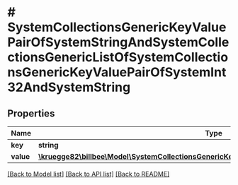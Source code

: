 # # SystemCollectionsGenericKeyValuePairOfSystemStringAndSystemCollectionsGenericListOfSystemCollectionsGenericKeyValuePairOfSystemInt32AndSystemString

## Properties

Name | Type | Description | Notes
------------ | ------------- | ------------- | -------------
**key** | **string** |  | [optional]
**value** | [**\kruegge82\billbee\Model\SystemCollectionsGenericKeyValuePairOfSystemInt32AndSystemString[]**](SystemCollectionsGenericKeyValuePairOfSystemInt32AndSystemString.md) |  | [optional]

[[Back to Model list]](../../README.md#models) [[Back to API list]](../../README.md#endpoints) [[Back to README]](../../README.md)
